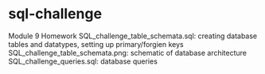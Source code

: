 # sql-challenge
Module 9 Homework
SQL_challenge_table_schemata.sql: creating database tables and datatypes, setting up primary/forgien keys
SQL_challenge_table_schemata.png: schematic of database architecture
SQL_challenge_queries.sql: database queries

